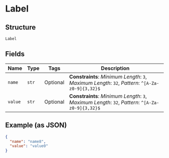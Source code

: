 
# Label

## Structure

`Label`

## Fields

| Name | Type | Tags | Description |
|  --- | --- | --- | --- |
| `name` | `str` | Optional | **Constraints**: *Minimum Length*: `3`, *Maximum Length*: `32`, *Pattern*: `^[A-Za-z0-9]{3,32}$` |
| `value` | `str` | Optional | **Constraints**: *Minimum Length*: `3`, *Maximum Length*: `32`, *Pattern*: `^[A-Za-z0-9]{3,32}$` |

## Example (as JSON)

```json
{
  "name": "name8",
  "value": "value0"
}
```

